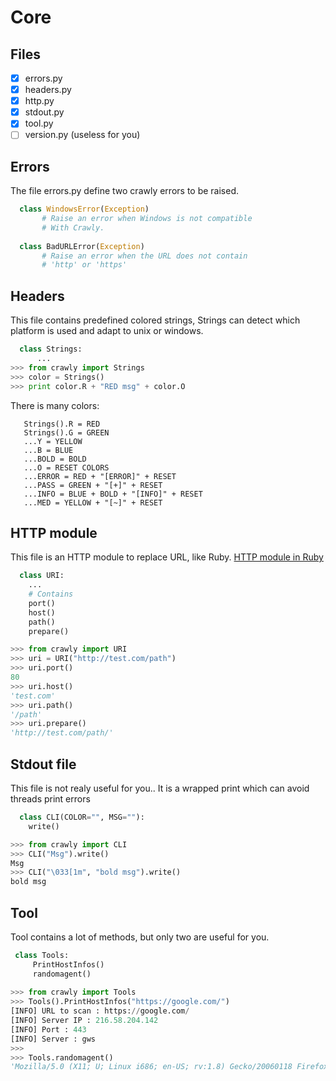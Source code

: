 # Core

Files
----

- [x] errors.py
- [x] headers.py
- [x] http.py
- [x] stdout.py
- [x] tool.py
- [ ] version.py (useless for you)

## Errors

The file errors.py define two crawly errors to be raised.
```python
  class WindowsError(Exception)
       # Raise an error when Windows is not compatible
       # With Crawly.
  
  class BadURLError(Exception)
       # Raise an error when the URL does not contain
       # 'http' or 'https'
```

## Headers

This file contains predefined colored strings,
Strings can detect which platform is used and adapt to unix or windows.

```python
  class Strings:
      ...
>>> from crawly import Strings
>>> color = Strings()
>>> print color.R + "RED msg" + color.O
```

There is many colors:
```
   Strings().R = RED
   Strings().G = GREEN
   ...Y = YELLOW
   ...B = BLUE
   ...BOLD = BOLD
   ...O = RESET COLORS
   ...ERROR = RED + "[ERROR]" + RESET
   ...PASS = GREEN + "[+]" + RESET
   ...INFO = BLUE + BOLD + "[INFO]" + RESET
   ...MED = YELLOW + "[~]" + RESET
```
## HTTP module

This file is an HTTP module to replace URL, like Ruby. [HTTP module in Ruby](https://ruby-doc.org/stdlib-2.4.2/libdoc/net/http/rdoc/Net/HTTP.html)

```python
  class URI:
    ...
    # Contains
    port()
    host()
    path()
    prepare()

>>> from crawly import URI
>>> uri = URI("http://test.com/path")
>>> uri.port()
80
>>> uri.host()
'test.com'
>>> uri.path()
'/path'
>>> uri.prepare()
'http://test.com/path/'
```
  
## Stdout file

This file is not realy useful for you.. It is a wrapped print which can avoid threads print errors

```python
  class CLI(COLOR="", MSG=""):
    write()

>>> from crawly import CLI
>>> CLI("Msg").write()
Msg
>>> CLI("\033[1m", "bold msg").write()
bold msg
```

## Tool 
  
 Tool contains a lot of methods, but only two are useful for you.
 
 ```python
  class Tools:
      PrintHostInfos()
      randomagent()
      
>>> from crawly import Tools
>>> Tools().PrintHostInfos("https://google.com/")
[INFO] URL to scan : https://google.com/
[INFO] Server IP : 216.58.204.142
[INFO] Port : 443
[INFO] Server : gws
>>>
>>> Tools.randomagent()
'Mozilla/5.0 (X11; U; Linux i686; en-US; rv:1.8) Gecko/20060118 Firefox/1.5'
```
  
  
